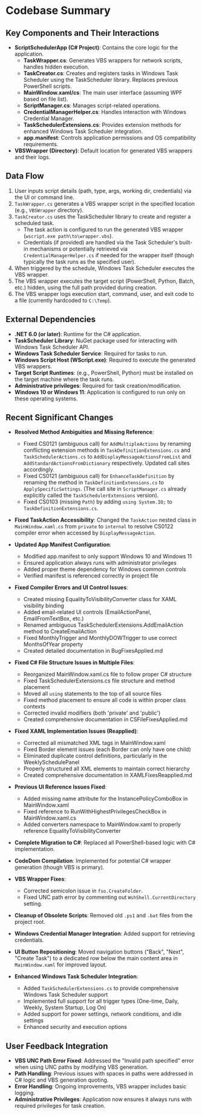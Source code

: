 # Codebase Summary

## Key Components and Their Interactions
- **ScriptSchedulerApp (C# Project)**: Contains the core logic for the application.
    - **TaskWrapper.cs**: Generates VBS wrappers for network scripts, handles hidden execution.
    - **TaskCreator.cs**: Creates and registers tasks in Windows Task Scheduler using the TaskScheduler library. Replaces previous PowerShell scripts.
    - **MainWindow.xaml/cs**: The main user interface (assuming WPF based on file list).
    - **ScriptManager.cs**: Manages script-related operations.
    - **CredentialManagerHelper.cs**: Handles interaction with Windows Credential Manager.
    - **TaskSchedulerExtensions.cs**: Provides extension methods for enhanced Windows Task Scheduler integration.
    - **app.manifest**: Controls application permissions and OS compatibility requirements.
- **VBSWrapper (Directory)**: Default location for generated VBS wrappers and their logs.

## Data Flow
1. User inputs script details (path, type, args, working dir, credentials) via the UI or command line.
2. `TaskWrapper.cs` generates a VBS wrapper script in the specified location (e.g., `VBSWrapper` directory).
3. `TaskCreator.cs` uses the TaskScheduler library to create and register a scheduled task.
    - The task action is configured to run the generated VBS wrapper (`wscript.exe path\to\wrapper.vbs`).
    - Credentials (if provided) are handled via the Task Scheduler's built-in mechanisms or potentially retrieved via `CredentialManagerHelper.cs` if needed for the wrapper itself (though typically the task runs as the specified user).
4. When triggered by the schedule, Windows Task Scheduler executes the VBS wrapper.
5. The VBS wrapper executes the target script (PowerShell, Python, Batch, etc.) hidden, using the full path provided during creation.
6. The VBS wrapper logs execution start, command, user, and exit code to a file (currently hardcoded to `C:\Temp`).

## External Dependencies
- **.NET 6.0 (or later)**: Runtime for the C# application.
- **TaskScheduler Library**: NuGet package used for interacting with Windows Task Scheduler API.
- **Windows Task Scheduler Service**: Required for tasks to run.
- **Windows Script Host (WScript.exe)**: Required to execute the generated VBS wrappers.
- **Target Script Runtimes**: (e.g., PowerShell, Python) must be installed on the target machine where the task runs.
- **Administrative privileges**: Required for task creation/modification.
- **Windows 10 or Windows 11**: Application is configured to run only on these operating systems.

## Recent Significant Changes
- **Resolved Method Ambiguities and Missing Reference**:
  - Fixed CS0121 (ambiguous call) for `AddMultipleActions` by renaming conflicting extension methods in `TaskDefinitionExtensions.cs` and `TaskSchedulerActions.cs` to `AddDisplayMessageActionsFromList` and `AddStandardActionsFromDictionary` respectively. Updated call sites accordingly.
  - Fixed CS0121 (ambiguous call) for `EnhanceTaskDefinition` by renaming the method in `TaskDefinitionExtensions.cs` to `ApplySpecificSettings`. (The call site in `ScriptManager.cs` already explicitly called the `TaskSchedulerExtensions` version).
  - Fixed CS0103 (missing `Path`) by adding `using System.IO;` to `TaskDefinitionExtensions.cs`.
- **Fixed TaskAction Accessibility**: Changed the `TaskAction` nested class in `MainWindow.xaml.cs` from `private` to `internal` to resolve CS0122 compiler error when accessed by `DisplayMessageAction`.
- **Updated App Manifest Configuration**:
  - Modified app.manifest to only support Windows 10 and Windows 11
  - Ensured application always runs with administrator privileges
  - Added proper theme dependency for Windows common controls
  - Verified manifest is referenced correctly in project file

- **Fixed Compiler Errors and UI Control Issues**:
  - Created missing EqualityToVisibilityConverter class for XAML visibility binding
  - Added email-related UI controls (EmailActionPanel, EmailFromTextBox, etc.)
  - Renamed ambiguous TaskSchedulerExtensions.AddEmailAction method to CreateEmailAction
  - Fixed MonthlyTrigger and MonthlyDOWTrigger to use correct MonthsOfYear property
  - Created detailed documentation in BugFixesApplied.md

- **Fixed C# File Structure Issues in Multiple Files**:
  - Reorganized MainWindow.xaml.cs file to follow proper C# structure
  - Fixed TaskSchedulerExtensions.cs file structure and method placement
  - Moved all `using` statements to the top of all source files
  - Fixed method placement to ensure all code is within proper class contexts
  - Corrected invalid modifiers (both 'private' and 'public')
  - Created comprehensive documentation in CSFileFixesApplied.md

- **Fixed XAML Implementation Issues (Reapplied)**:
  - Corrected all mismatched XML tags in MainWindow.xaml
  - Fixed Border element issues (each Border can only have one child)
  - Eliminated duplicate control definitions, particularly in the WeeklySchedulePanel
  - Properly structured all XML elements to maintain correct hierarchy
  - Created comprehensive documentation in XAMLFixesReapplied.md

- **Previous UI Reference Issues Fixed**:
  - Added missing name attribute for the InstancePolicyComboBox in MainWindow.xaml
  - Fixed reference to RunWithHighestPrivilegesCheckBox in MainWindow.xaml.cs
  - Added converters namespace to MainWindow.xaml to properly reference EqualityToVisibilityConverter
- **Complete Migration to C#**: Replaced all PowerShell-based logic with C# implementation.
- **CodeDom Compilation**: Implemented for potential C# wrapper generation (though VBS is primary).
- **VBS Wrapper Fixes**:
    - Corrected semicolon issue in `fso.CreateFolder`.
    - Fixed UNC path error by commenting out `WshShell.CurrentDirectory` setting.
- **Cleanup of Obsolete Scripts**: Removed old `.ps1` and `.bat` files from the project root.
- **Windows Credential Manager Integration**: Added support for retrieving credentials.
- **UI Button Repositioning**: Moved navigation buttons ("Back", "Next", "Create Task") to a dedicated row below the main content area in `MainWindow.xaml` for improved layout.
- **Enhanced Windows Task Scheduler Integration**:
    - Added `TaskSchedulerExtensions.cs` to provide comprehensive Windows Task Scheduler support
    - Implemented full support for all trigger types (One-time, Daily, Weekly, System Startup, Log On)
    - Added support for power settings, network conditions, and idle settings
    - Enhanced security and execution options

## User Feedback Integration
- **VBS UNC Path Error Fixed**: Addressed the "Invalid path specified" error when using UNC paths by modifying VBS generation.
- **Path Handling**: Previous issues with spaces in paths were addressed in C# logic and VBS generation quoting.
- **Error Handling**: Ongoing improvements, VBS wrapper includes basic logging.
- **Administrative Privileges**: Application now ensures it always runs with required privileges for task creation.
